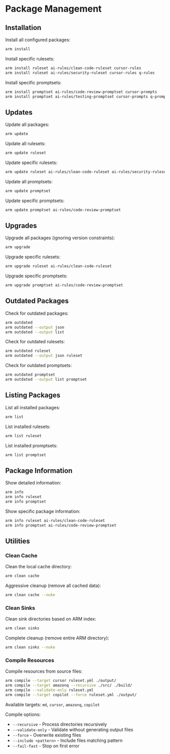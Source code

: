 # Package Management

## Installation

Install all configured packages:
```bash
arm install
```

Install specific rulesets:
```bash
arm install ruleset ai-rules/clean-code-ruleset cursor-rules
arm install ruleset ai-rules/security-ruleset cursor-rules q-rules
```

Install specific promptsets:
```bash
arm install promptset ai-rules/code-review-promptset cursor-prompts
arm install promptset ai-rules/testing-promptset cursor-prompts q-prompts
```

## Updates

Update all packages:
```bash
arm update
```

Update all rulesets:
```bash
arm update ruleset
```

Update specific rulesets:
```bash
arm update ruleset ai-rules/clean-code-ruleset ai-rules/security-ruleset
```

Update all promptsets:
```bash
arm update promptset
```

Update specific promptsets:
```bash
arm update promptset ai-rules/code-review-promptset
```

## Upgrades

Upgrade all packages (ignoring version constraints):
```bash
arm upgrade
```

Upgrade specific rulesets:
```bash
arm upgrade ruleset ai-rules/clean-code-ruleset
```

Upgrade specific promptsets:
```bash
arm upgrade promptset ai-rules/code-review-promptset
```

## Outdated Packages

Check for outdated packages:
```bash
arm outdated
arm outdated --output json
arm outdated --output list
```

Check for outdated rulesets:
```bash
arm outdated ruleset
arm outdated --output json ruleset
```

Check for outdated promptsets:
```bash
arm outdated promptset
arm outdated --output list promptset
```

## Listing Packages

List all installed packages:
```bash
arm list
```

List installed rulesets:
```bash
arm list ruleset
```

List installed promptsets:
```bash
arm list promptset
```

## Package Information

Show detailed information:
```bash
arm info
arm info ruleset
arm info promptset
```

Show specific package information:
```bash
arm info ruleset ai-rules/clean-code-ruleset
arm info promptset ai-rules/code-review-promptset
```

## Utilities

### Clean Cache

Clean the local cache directory:
```bash
arm clean cache
```

Aggressive cleanup (remove all cached data):
```bash
arm clean cache --nuke
```

### Clean Sinks

Clean sink directories based on ARM index:
```bash
arm clean sinks
```

Complete cleanup (remove entire ARM directory):
```bash
arm clean sinks --nuke
```

### Compile Resources

Compile resources from source files:
```bash
arm compile --target cursor ruleset.yml ./output/
arm compile --target amazonq --recursive ./src/ ./build/
arm compile --validate-only ruleset.yml
arm compile --target copilot --force ruleset.yml ./output/
```

Available targets: `md`, `cursor`, `amazonq`, `copilot`

Compile options:
- `--recursive` - Process directories recursively
- `--validate-only` - Validate without generating output files
- `--force` - Overwrite existing files
- `--include <pattern>` - Include files matching pattern
- `--fail-fast` - Stop on first error
